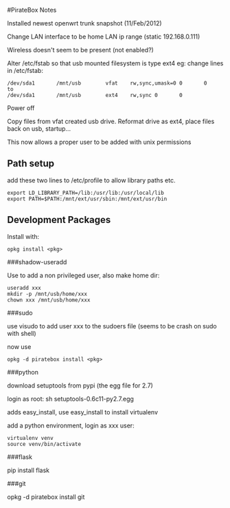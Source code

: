 #PirateBox Notes

Installed newest openwrt trunk snapshot (11/Feb/2012)

Change LAN interface to be home LAN ip range (static 192.168.0.111)

Wireless doesn't seem to be present (not enabled?)

Alter /etc/fstab so that usb mounted filesystem is type ext4 eg: change lines in /etc/fstab:

	/dev/sda1       /mnt/usb        vfat    rw,sync,umask=0 0       0
	to
	/dev/sda1       /mnt/usb        ext4    rw,sync 0       0
	
Power off

Copy files from vfat created usb drive. Reformat drive as ext4, place files back on usb, startup...

This now allows a proper user to be added with unix permissions

## Path setup

add these two lines to /etc/profile to allow library paths etc.
	
	export LD_LIBRARY_PATH=/lib:/usr/lib:/usr/local/lib 
	export PATH=$PATH:/mnt/ext/usr/sbin:/mnt/ext/usr/bin

## Development Packages

Install with:

	opkg install <pkg>

###shadow-useradd

Use to add a non privileged user, also make home dir:

	useradd xxx
	mkdir -p /mnt/usb/home/xxx
	chown xxx /mnt/usb/home/xxx

###sudo

use visudo to add user xxx to the sudoers file (seems to be crash on sudo with shell)

now use

	opkg -d piratebox install <pkg>

###python

download setuptools from pypi (the egg file for 2.7)

login as root: sh setuptools-0.6c11-py2.7.egg

adds easy_install, use easy_install to install virtualenv

add a python environment, login as xxx user:

	virtualenv venv
	source venv/bin/activate

###flask

pip install flask

###git

opkg -d piratebox install git
